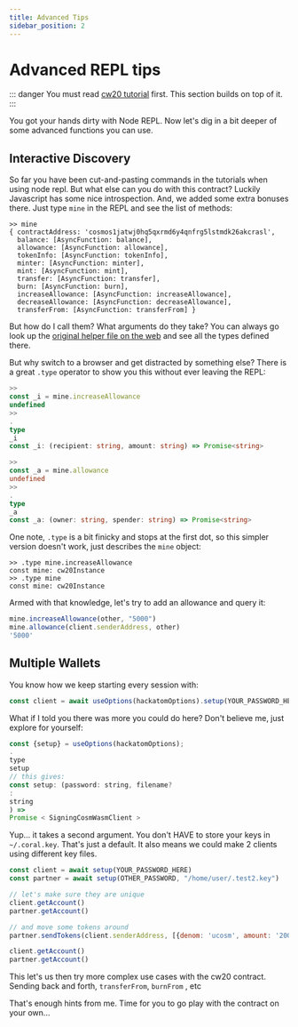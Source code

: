 ```yaml
---
title: Advanced Tips
sidebar_position: 2
---
```


# Advanced REPL tips

::: danger You must read [cw20 tutorial](/cw-plus/cw20/cw20-base-tutorial.md) first. This section builds on top of it.
:::

You got your hands dirty with Node REPL. Now let's dig in a bit deeper of some advanced functions you can use.

## Interactive Discovery

So far you have been cut-and-pasting commands in the tutorials when using node repl. But what else can you do with this
contract? Luckily Javascript has some nice introspection. And, we added some extra bonuses there. Just type
`mine` in the REPL and see the list of methods:

```
>> mine
{ contractAddress: 'cosmos1jatwj0hq5qxrmd6y4qnfrg5lstmdk26akcrasl',
  balance: [AsyncFunction: balance],
  allowance: [AsyncFunction: allowance],
  tokenInfo: [AsyncFunction: tokenInfo],
  minter: [AsyncFunction: minter],
  mint: [AsyncFunction: mint],
  transfer: [AsyncFunction: transfer],
  burn: [AsyncFunction: burn],
  increaseAllowance: [AsyncFunction: increaseAllowance],
  decreaseAllowance: [AsyncFunction: decreaseAllowance],
  transferFrom: [AsyncFunction: transferFrom] }
```

But how do I call them? What arguments do they take? You can always go look up the
[original helper file on the web](https://github.com/CosmWasm/cosmwasm-plus/blob/master/contracts/cw20-base/helpers.ts#L151-L167)
and see all the types defined there.

But why switch to a browser and get distracted by something else? There is a great `.type` operator to show you this
without ever leaving the REPL:

```ts
>>
const _i = mine.increaseAllowance
undefined
>>
.
type
_i
const _i: (recipient: string, amount: string) => Promise<string>

>>
const _a = mine.allowance
undefined
>>
.
type
_a
const _a: (owner: string, spender: string) => Promise<string>
```

One note, `.type` is a bit finicky and stops at the first dot, so this simpler version doesn't work, just describes
the `mine` object:

```
>> .type mine.increaseAllowance
const mine: cw20Instance
>> .type mine
const mine: cw20Instance
```

Armed with that knowledge, let's try to add an allowance and query it:

```js
mine.increaseAllowance(other, "5000")
mine.allowance(client.senderAddress, other)
'5000'
```

## Multiple Wallets

You know how we keep starting every session with:

```js
const client = await useOptions(hackatomOptions).setup(YOUR_PASSWORD_HERE);
```

What if I told you there was more you could do here? Don't believe me, just explore for yourself:

```js
const {setup} = useOptions(hackatomOptions);
.
type
setup
// this gives:
const setup: (password: string, filename?
:
string
) =>
Promise < SigningCosmWasmClient >
```

Yup... it takes a second argument. You don't HAVE to store your keys in `~/.coral.key`. That's just a default. It also
means we could make 2 clients using different key files.

```js
const client = await setup(YOUR_PASSWORD_HERE)
const partner = await setup(OTHER_PASSWORD, "/home/user/.test2.key")

// let's make sure they are unique
client.getAccount()
partner.getAccount()

// and move some tokens around
partner.sendTokens(client.senderAddress, [{denom: 'ucosm', amount: '200000'}])

client.getAccount()
partner.getAccount()
```

This let's us then try more complex use cases with the cw20 contract. Sending back and forth, `transferFrom`, `burnFrom`
, etc

That's enough hints from me. Time for you to go play with the contract on your own...
